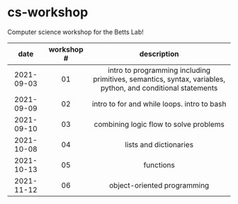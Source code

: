 # cs-workshop

Computer science workshop for the Betts Lab!

| date | workshop # | description |
|:---:|:--:|:---:|
| 2021-09-03 | 01 | intro to programming including primitives, semantics, syntax, variables, python, and conditional statements |
| 2021-09-09 | 02 | intro to for and while loops. intro to bash |
| 2021-09-10 | 03 | combining logic flow to solve problems |
| 2021-10-08 | 04 | lists and dictionaries |
| 2021-10-13 | 05 | functions |
| 2021-11-12 | 06 | object-oriented programming |
